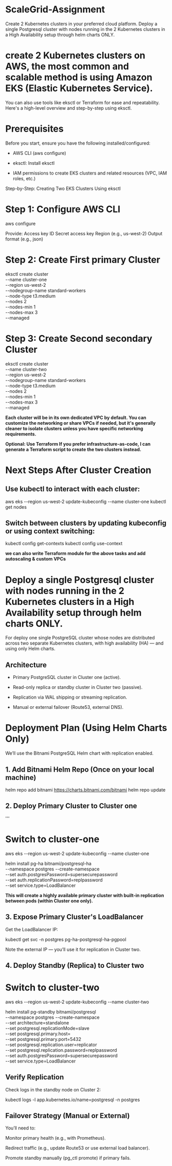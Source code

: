 # ScaleGrid-Assignment
Create 2 Kubernetes clusters in your preferred cloud platform. Deploy a single Postgresql cluster with nodes running in the 2 Kubernetes clusters in a High Availability setup through helm charts ONLY.


# create 2 Kubernetes clusters on AWS, the most common and scalable method is using Amazon EKS (Elastic Kubernetes Service).
You can also use tools like eksctl or Terraform for ease and repeatability. Here's a high-level overview and step-by-step using eksctl.


# Prerequisites
Before you start, ensure you have the following installed/configured:

- AWS CLI (aws configure)

- eksctl: Install eksctl

 - IAM permissions to create EKS clusters and related resources (VPC, IAM roles, etc.)

Step-by-Step: Creating Two EKS Clusters Using eksctl

# Step 1: Configure AWS CLI
 aws configure

Provide:
Access key ID
Secret access key
Region (e.g., us-west-2)
Output format (e.g., json)

# Step 2: Create First primary Cluster

eksctl create cluster \
  --name cluster-one \
  --region us-west-2 \
  --nodegroup-name standard-workers \
  --node-type t3.medium \
  --nodes 2 \
  --nodes-min 1 \
  --nodes-max 3 \
  --managed
  
# Step 3: Create Second secondary Cluster

eksctl create cluster \
  --name cluster-two \
  --region us-west-2 \
  --nodegroup-name standard-workers \
  --node-type t3.medium \
  --nodes 2 \
  --nodes-min 1 \
  --nodes-max 3 \
  --managed
  
**Each cluster will be in its own dedicated VPC by default. You can customize the networking or share VPCs if needed, but it's generally cleaner to isolate clusters unless you have specific networking requirements.**

**Optional: Use Terraform
If you prefer infrastructure-as-code, I can generate a Terraform script to create the two clusters instead.**

# Next Steps After Cluster Creation

## Use kubectl to interact with each cluster:
aws eks --region us-west-2 update-kubeconfig --name cluster-one
kubectl get nodes

## Switch between clusters by updating kubeconfig or using context switching:
kubectl config get-contexts
kubectl config use-context <context-name>

**we can also write Terraform module for the above tasks and add autoscaling & custom VPCs**



# Deploy a single  Postgresql cluster with nodes running in the 2 Kubernetes clusters in a High Availability setup through helm charts ONLY.

For deploy one single PostgreSQL cluster whose nodes are distributed across two separate Kubernetes clusters, with high availability (HA) — and using only Helm charts.

## **Architecture**

- Primary PostgreSQL cluster in Cluster one (active).

- Read-only replica or standby cluster in Cluster two (passive).

- Replication via WAL shipping or streaming replication.

- Manual or external failover (Route53, external DNS).

# Deployment Plan (Using Helm Charts Only)

We’ll use the Bitnami PostgreSQL Helm chart with replication enabled.

## 1. Add Bitnami Helm Repo (Once on your local machine)

helm repo add bitnami https://charts.bitnami.com/bitnami
helm repo update

## 2. Deploy Primary Cluster to Cluster one
'''
# Switch to cluster-one

aws eks --region us-west-2 update-kubeconfig --name cluster-one

helm install pg-ha bitnami/postgresql-ha \
  --namespace postgres --create-namespace \
  --set auth.postgresPassword=supersecurepassword \
  --set auth.replicationPassword=replpassword \
  --set service.type=LoadBalancer 
  
**This will create a highly available primary cluster with built-in replication between pods (within Cluster one only).**

## 3. Expose Primary Cluster's LoadBalancer

Get the LoadBalancer IP:

kubectl get svc -n postgres pg-ha-postgresql-ha-pgpool

Note the external IP — you’ll use it for replication in Cluster two.

## 4. Deploy Standby (Replica) to Cluster two

# Switch to cluster-two

aws eks --region us-west-2 update-kubeconfig --name cluster-two

helm install pg-standby bitnami/postgresql \
  --namespace postgres --create-namespace \
  --set architecture=standalone \
  --set postgresql.replicationMode=slave \
  --set postgresql.primary.host=<external-ip-from-cluster-A> \
  --set postgresql.primary.port=5432 \
  --set postgresql.replication.user=replicator \
  --set postgresql.replication.password=replpassword \
  --set auth.postgresPassword=supersecurepassword \
  --set service.type=LoadBalancer




## Verify Replication
Check logs in the standby node on Cluster 2:

kubectl logs -l app.kubernetes.io/name=postgresql -n postgres


## Failover Strategy (Manual or External)
You’ll need to:

Monitor primary health (e.g., with Prometheus).

Redirect traffic (e.g., update Route53 or use external load balancer).

Promote standby manually (pg_ctl promote) if primary fails.
  
